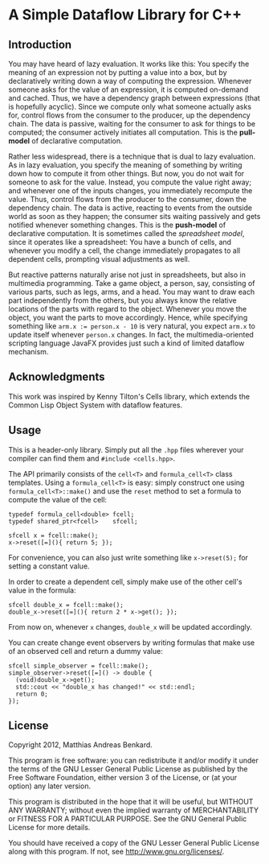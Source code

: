 # A Simple Dataflow Library for C++

## Introduction

You may have heard of lazy evaluation.  It works like this: You
specify the meaning of an expression not by putting a value into a
box, but by declaratively writing down a way of computing the
expression.  Whenever someone asks for the value of an expression, it
is computed on-demand and cached.  Thus, we have a dependency graph
between expressions (that is hopefully acyclic).  Since we compute
only what someone actually asks for, control flows from the consumer
to the producer, up the dependency chain.  The data is passive,
waiting for the consumer to ask for things to be computed; the
consumer actively initiates all computation.  This is the
**pull-model** of declarative computation.

Rather less widespread, there is a technique that is dual to lazy
evaluation.  As in lazy evaluation, you specify the meaning of
something by writing down how to compute it from other things.  But
now, you do not wait for someone to ask for the value.  Instead, you
compute the value right away; and whenever one of the inputs changes,
you immediately recompute the value.  Thus, control flows from the
producer to the consumer, down the dependency chain.  The data is
active, reacting to events from the outside world as soon as they
happen; the consumer sits waiting passively and gets notified whenever
something changes.  This is the **push-model** of declarative
computation.  It is sometimes called the *spreadsheet model*, since it
operates like a spreadsheet: You have a bunch of cells, and whenever
you modify a cell, the change immediately propagates to all dependent
cells, prompting visual adjustments as well.

But reactive patterns naturally arise not just in spreadsheets, but
also in multimedia programming.  Take a game object, a person, say,
consisting of various parts, such as legs, arms, and a head.  You may
want to draw each part independently from the others, but you always
know the relative locations of the parts with regard to the object.
Whenever you move the object, you want the parts to move accordingly.
Hence, while specifying something like `arm.x := person.x - 10` is
very natural, you expect `arm.x` to update itself whenever `person.x`
changes.  In fact, the multimedia-oriented scripting language JavaFX
provides just such a kind of limited dataflow mechanism.


## Acknowledgments

This work was inspired by Kenny Tilton's Cells library, which extends
the Common Lisp Object System with dataflow features.


## Usage

This is a header-only library.  Simply put all the `.hpp` files
wherever your compiler can find them and `#include <cells.hpp>`.

The API primarily consists of the `cell<T>` and `formula_cell<T>`
class templates.  Using a `formula_cell<T>` is easy: simply construct
one using `formula_cell<T>::make()` and use the `reset` method to set
a formula to compute the value of the cell:

    typedef formula_cell<double> fcell;
    typedef shared_ptr<fcell>    sfcell;
    
    sfcell x = fcell::make();
    x->reset([=](){ return 5; });
    
For convenience, you can also just write something like `x->reset(5);`
for setting a constant value.

In order to create a dependent cell, simply make use of the other
cell's value in the formula:

    sfcell double_x = fcell::make();
    double_x->reset([=](){ return 2 * x->get(); });

From now on, whenever `x` changes, `double_x` will be updated
accordingly.

You can create change event observers by writing formulas that make
use of an observed cell and return a dummy value:

    sfcell simple_observer = fcell::make();
    simple_observer->reset([=]() -> double {
      (void)double_x->get();
      std::cout << "double_x has changed!" << std::endl;
      return 0;
    });


## License

Copyright 2012, Matthias Andreas Benkard.

This program is free software: you can redistribute it and/or modify
it under the terms of the GNU Lesser General Public License as
published by the Free Software Foundation, either version 3 of the
License, or (at your option) any later version.

This program is distributed in the hope that it will be useful, but
WITHOUT ANY WARRANTY; without even the implied warranty of
MERCHANTABILITY or FITNESS FOR A PARTICULAR PURPOSE.  See the GNU
General Public License for more details.

You should have received a copy of the GNU Lesser General Public
License along with this program.  If not, see
http://www.gnu.org/licenses/.
